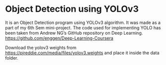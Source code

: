 # Object Detection using YOLOv3
It is an Object Detection program using YOLOv3 algorithm. It was made as a part of my 6th Sem mini-project.
The code used for implementing YOLO has been taken from Andrew NG’s GitHub repository on Deep Learning.
https://github.com/enggen/Deep-Learning-Coursera

Download the yolov3 weights from https://pjreddie.com/media/files/yolov3.weights and place it inside the data folder.
